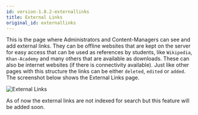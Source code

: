 ```yaml
---
id: version-1.8.2-externallinks
title: External Links
original_id: externallinks
---
```


This is the page where Administrators and Content-Managers can see and add external links. They can be offline websites that are kept on the server for easy access that can be used as references by students, like `Wikipedia`, `Khan-Academy` and many others that are available as downloads. These can also be internet websites (if there is connectivity available).  Just like other pages with this structure the links can be either `deleted`, `edited` or `added`. The screenshot below shows the External Links page.
   
![External Links](assets/external-links.png)  

As of now the external links are not indexed for search but this feature will be added soon.  
